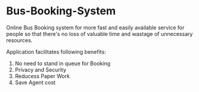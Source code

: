 # Bus-Booking-System
Online Bus Booking system for more fast and easily available service for people so that there's no loss of valuable time and wastage of unnecessary resources.

Application facilitates following benefits:
1. No need to stand in queue for Booking
2. Privacy and Security
3. Reducess Paper Work
4. Save Agent cost



